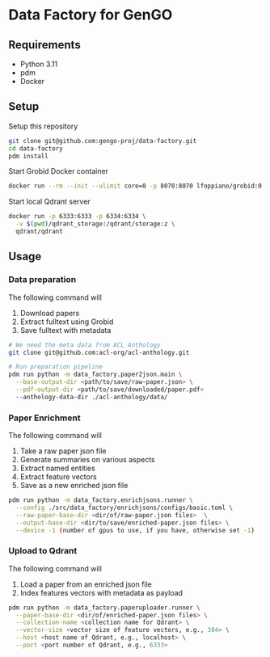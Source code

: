 # Data Factory for GenGO

## Requirements

- Python 3.11
- pdm
- Docker

## Setup

Setup this repository

```bash
git clone git@github.com:gengo-proj/data-factory.git
cd data-factory
pdm install
```

Start Grobid Docker container

```sh
docker run --rm --init --ulimit core=0 -p 8070:8070 lfoppiano/grobid:0.8.0
```

Start local Qdrant server

```sh
docker run -p 6333:6333 -p 6334:6334 \
  -v $(pwd)/qdrant_storage:/qdrant/storage:z \
  qdrant/qdrant
```

## Usage

### Data preparation

The following command will

1. Download papers
2. Extract fulltext using Grobid
3. Save fulltext with metadata

```bash
# We need the meta data from ACL Anthology
git clone git@github.com:acl-org/acl-anthology.git

# Run preparation pipeline
pdm run python -m data_factory.paper2json.main \
  --base-output-dir <path/to/save/raw-paper.json> \
  --pdf-output-dir <path/to/save/downloaded/paper.pdf>
  --anthology-data-dir ./acl-anthology/data/
```

### Paper Enrichment

The following command will

1. Take a raw paper json file
2. Generate summaries on various aspects
3. Extract named entities 
4. Extract feature vectors
5. Save as a new enriched json file

```bash
pdm run python -m data_factory.enrichjsons.runner \
  --config ./src/data_factory/enrichjsons/configs/basic.toml \
  --raw-paper-base-dir <dir/of/raw-paper.json files>  \
  --output-base-dir <dir/to/save/enriched-paper.json files> \
  --device -1 (number of gpus to use, if you have, otherwise set -1)
```

### Upload to Qdrant

The following command will

1. Load a paper from an enriched json file
2. Index features vectors with metadata as payload

```bash
pdm run python -m data_factory.paperuploader.runner \
  --paper-base-dir <dir/of/enriched-paper.json files> \
  --collection-name <collection name for Qdrant> \
  --vector-size <vector size of feature vectors, e.g., 384> \
  --host <host name of Qdrant, e.g., localhost> \
  --port <port number of Qdrant, e.g., 6333>
```
